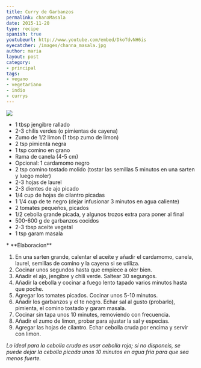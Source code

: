 ```yaml
---
title: Curry de Garbanzos
permalink: chanaMasala
date: 2015-11-20
type: recipe
spanish: true
youtubeurl: http://www.youtube.com/embed/DkoTdvNH6is
eyecatcher: /images/channa_masala.jpg
author: maria
layout: post
category: 
- principal
tags: 
- vegano
- vegetariano
- indio
- currys
---
```

<img src="https://farm1.staticflickr.com/715/31698795205_21f826a6a2_b_d.jpg" />

<ul>
  <li>1 tbsp jengibre rallado</li>
  <li>2-3 chilis verdes (o pimientas de cayena)</li>
  <li>Zumo de 1/2 limon (1 tbsp zumo de limon)</li>
  <li>2 tsp pimienta negra</li>
  <li>1 tsp comino en grano</li>
  <li>Rama de canela (4-5 cm)</li>
  <li>Opcional: 1 cardamomo negro</li>
  <li>2 tsp comino tostado molido (tostar las semillas 5 minutos en una sarten y luego moler)</li>
  <li>2-3 hojas de laurel</li>
  <li>2-3 dientes de ajo picado</li>
  <li>1/4 cup de hojas de cilantro picadas</li>
  <li>1 1/4 cup de te negro (dejar infusionar 3 minutos en agua caliente)</li>
  <li>2 tomates pequeños, picados</li>
  <li>1/2 cebolla grande picada, y algunos trozos extra para poner al final</li>
  <li>500-600 g de garbanzos cocidos</li>
  <li>2-3 tbsp aceite vegetal</li>
  <li>1 tsp garam masala</li>
</ul>
* **Elaboracion**

  1. En una sarten grande, calentar el aceite y añadir el cardamomo, canela, laurel, semillas de comino y la cayena si se utiliza. 
  2. Cocinar unos segundos hasta que empiece a oler bien.
  3. Añadir el ajo, jengibre y chili verde. Saltear 30 segungos.
  4. Añadir la cebolla y cocinar a fuego lento tapado varios minutos hasta que poche.
  5. Agregar los tomates picados. Cocinar unos 5-10 minutos.
  6. Añadir los garbanzos y el te negro. Echar sal al gusto (probarlo), pimienta, el comino tostado y garam masala.
  7. Cocinar sin tapa unos 10 minutes, removiendo con frecuencia.
  8. Añadir el zumo de limon, probar para ajustar la sal y especias. 
  9. Agregar las hojas de cilantro. Echar cebolla cruda por encima y servir con limon.

_Lo ideal para la cebolla cruda es usar cebolla roja; si no disponeis, se puede dejar la cebolla picada unos 10 minutos en agua fria para que sea menos fuerte._

